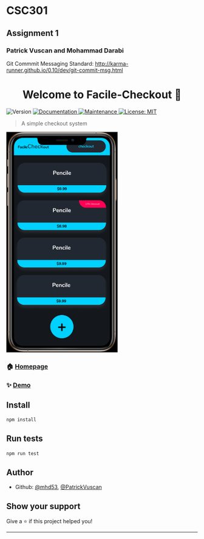 <h1>CSC301</h1>
<h2>Assignment 1</h2>
<h3>Patrick Vuscan and Mohammad Darabi</h3>

Git Commmit Messaging Standard:
<http://karma-runner.github.io/0.10/dev/git-commit-msg.html>

<h1 align="center">Welcome to Facile-Checkout 👋</h1>
<p>
  <img alt="Version" src="https://img.shields.io/badge/version-0.0.1-blue.svg?cacheSeconds=2592000" />
  <a href="https://github.com/csc301-fall-2020/assignment-1-65-patrickvuscan-mohammaddarabi#readme" target="_blank">
    <img alt="Documentation" src="https://img.shields.io/badge/documentation-yes-brightgreen.svg" />
  </a>
  <a href="https://github.com/csc301-fall-2020/assignment-1-65-patrickvuscan-mohammaddarabi/graphs/commit-activity" target="_blank">
    <img alt="Maintenance" src="https://img.shields.io/badge/Maintained%3F-yes-green.svg" />
  </a>
  <a href="#" target="_blank">
    <img alt="License: MIT" src="https://img.shields.io/github/license/mhd53,  Avatar/Facile-Checkout" />
  </a>
</p>

> A simple checkout system

<img src="_prototypes/01_facile_item_list.png" style="zoom:70%;" />

### 🏠 [Homepage](github.io)

### ✨ [Demo](github.io)

## Install

```sh
npm install
```

## Run tests

```sh
npm run test
```

## Author

-   Github: [@mhd53](https://github.com/mhd53), [@PatrickVuscan](https://github.com/PatrickVuscan)

## Show your support

Give a ⭐️ if this project helped you!

---
